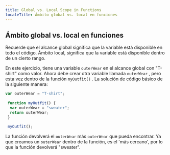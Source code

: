 ```yaml
---
title: Global vs. Local Scope in Functions
localeTitle: Ámbito global vs. local en funciones
---
```

## Ámbito global vs. local en funciones

Recuerde que el alcance global significa que la variable está disponible en todo el código. Ámbito local, significa que la variable está disponible dentro de un cierto rango.

En este ejercicio, tiene una variable `outerWear` en el alcance global con "T-shirt" como valor. Ahora debe crear otra variable llamada `outerWear` , pero esta vez dentro de la función `myOutfit()` . La solución de código básico de la siguiente manera:

```javascript
var outerWear = "T-shirt"; 
 
 function myOutfit() { 
  var outerWear = "sweater"; 
  return outerWear; 
 } 
 
 myOutfit(); 
```

La función devolverá el `outerWear` más `outerWear` que pueda encontrar. Ya que creamos un `outerWear` dentro de la función, es el 'más cercano', por lo que la función devolverá "sweater".